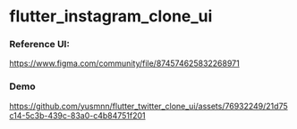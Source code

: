 # flutter_instagram_clone_ui

### Reference UI:
https://www.figma.com/community/file/874574625832268971

### Demo

https://github.com/yusmnn/flutter_twitter_clone_ui/assets/76932249/21d75c14-5c3b-439c-83a0-c4b84751f201

